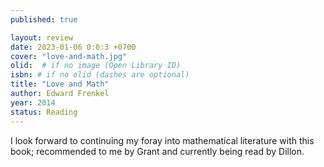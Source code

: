 ```yaml
---
published: true

layout: review
date: 2023-01-06 0:0:3 +0700
cover: "love-and-math.jpg"
olid:  # if no image (Open Library ID)
isbn: # if no olid (dashes are optional)
title: "Love and Math"
author: Edward Frenkel
year: 2014
status: Reading
---
```

I look forward to continuing my foray into mathematical literature with this book; recommended to me by Grant and currently being read by Dillon.
